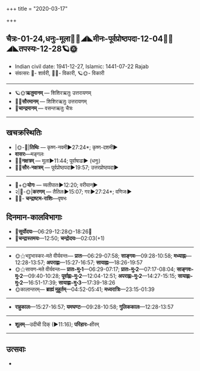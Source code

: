 +++
title = "2020-03-17"

+++
## चैत्रः-01-24,धनुः-मूला🌛🌌◢◣मीनः-पूर्वप्रोष्ठपदा-12-04🌌🌞◢◣तपस्यः-12-28🪐🌞
- Indian civil date: 1941-12-27, Islamic: 1441-07-22 Rajab
- संवत्सरः 🌛- शार्वरी, 🌌🌞- विकारी, 🪐🌞- विकारी
___________________
- 🪐🌞**ऋतुमानम्** — शिशिरऋतुः उत्तरायणम्
- 🌌🌞**सौरमानम्** — शिशिरऋतुः उत्तरायणम्
- 🌛**चान्द्रमानम्** — वसन्तऋतुः चैत्रः
___________________


## खचक्रस्थितिः
- |🌞-🌛|**तिथिः** — कृष्ण-नवमी►27:24*; कृष्ण-दशमी►  
- **वासरः**—मङ्गलः  
- 🌌🌛**नक्षत्रम्** — मूला►11:44; पूर्वाषाढा► (धनुः)  
- 🌌🌞**सौर-नक्षत्रम्** — पूर्वप्रोष्ठपदा►19:57; उत्तरप्रोष्ठपदा►  
___________________
- 🌛+🌞**योगः** — व्यतीपातः►12:20; वरीयान्►  
- २|🌛-🌞|**करणम्** — तैतिलः►15:07; गरः►27:24*; वणिजः►  
- 🌌🌛- **चन्द्राष्टम-राशिः**—वृषभः  


## दिनमान-कालविभागाः
- 🌅**सूर्योदयः**—06:29-12:28🌞️-18:26🌇  
- 🌛**चन्द्रास्तमयः**—12:50; **चन्द्रोदयः**—02:03(+1)  
___________________
- 🌞⚝भट्टभास्कर-मते वीर्यवन्तः— **प्रातः**—06:29-07:58; **साङ्गवः**—09:28-10:58; **मध्याह्नः**—12:28-13:57; **अपराह्णः**—15:27-16:57; **सायाह्नः**—18:26-19:57  
- 🌞⚝सायण-मते वीर्यवन्तः— **प्रातः-मु॰1**—06:29-07:17; **प्रातः-मु॰2**—07:17-08:04; **साङ्गवः-मु॰2**—09:40-10:28; **पूर्वाह्णः-मु॰2**—12:04-12:51; **अपराह्णः-मु॰2**—14:27-15:15; **सायाह्णः-मु॰2**—16:51-17:39; **सायाह्णः-मु॰3**—17:39-18:26  
- 🌞कालान्तरम्— **ब्राह्मं मुहूर्तम्**—04:52-05:41; **मध्यरात्रिः**—23:15-01:39  
___________________
- **राहुकालः**—15:27-16:57; **यमघण्टः**—09:28-10:58; **गुलिककालः**—12:28-13:57  
___________________
- **शूलम्**—उदीची दिक् (►11:16); **परिहारः**–क्षीरम्  
___________________

## उत्सवाः
- 
